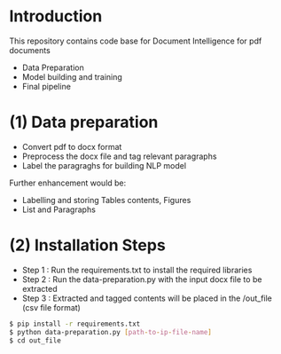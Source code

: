 # Introduction
This repository contains code base for Document Intelligence for pdf documents

  - Data Preparation
  - Model building and training
  - Final pipeline

# (1) Data preparation

  - Convert pdf to docx format
  - Preprocess the docx file and tag relevant paragraphs
  - Label the paragraghs for building NLP model

Further enhancement would be:
  - Labelling and storing Tables contents, Figures
  - List and Paragraphs 


# (2) Installation Steps

- Step 1 : Run the requirements.txt to install the required libraries
- Step 2 : Run the data-preparation.py with the input docx file to be extracted
- Step 3 : Extracted and tagged contents will be placed in the /out_file (csv file format)

```sh
$ pip install -r requirements.txt
$ python data-preparation.py [path-to-ip-file-name]
$ cd out_file
```







